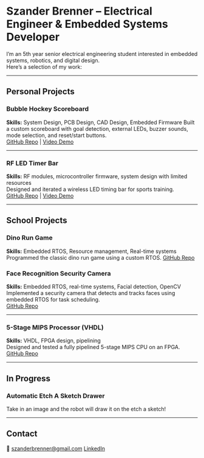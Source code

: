 # Szander Brenner – Electrical Engineer & Embedded Systems Developer

I’m an 5th year senior electrical engineering student interested in embedded systems, robotics, and digital design.  
Here’s a selection of my work:

---

## Personal Projects

### Bubble Hockey Scoreboard
**Skills:** System Design, PCB Design, CAD Design, Embedded Firmware
Built a custom scoreboard with goal detection, external LEDs, buzzer sounds, mode selection, and reset/start buttons.  
[GitHub Repo](https://github.com/SzanderB/BubbleHockeyScoreboard) | [Video Demo](https://youtu.be/nwzQTY0Y3hk)

---

### RF LED Timer Bar
**Skills:** RF modules, microcontroller firmware, system design with limited resources  
Designed and iterated a wireless LED timing bar for sports training.  
[GitHub Repo](https://github.com/SzanderB/RF-LED-Timer) | [Video Demo](https://youtube.com/shorts/uT_QXEIdz4I)

---

## School Projects

### Dino Run Game
**Skills:** Embedded RTOS, Resource management, Real-time systems
Programmed the classic dino run game using a custom RTOS.
[GitHub Repo](https://github.com/SzanderB/DinoRun)

### Face Recognition Security Camera
**Skills:** Embedded RTOS, real-time systems, Facial detection, OpenCV
Implemented a security camera that detects and tracks faces using embedded RTOS for task scheduling.  
[GitHub Repo](https://github.com/SzanderB/FaceTracker)

---

### 5-Stage MIPS Processor (VHDL)
**Skills:** VHDL, FPGA design, pipelining  
Designed and tested a fully pipelined 5-stage MIPS CPU on an FPGA.  
[GitHub Repo](https://github.com/yourusername/mips-vhdl)

---

## In Progress

### Automatic Etch A Sketch Drawer
Take in an image and the robot will draw it on the etch a sketch!

---

## Contact
📧 szanderbrenner@gmail.com 
[LinkedIn](https://www.linkedin.com/in/szander-brenner/)
